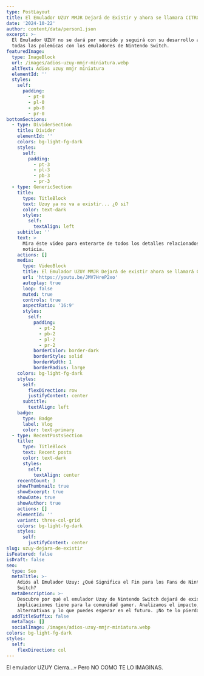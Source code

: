 ```yaml
---
type: PostLayout
title: El Emulador UZUY MMJR Dejará de Existir y ahora se llamara CITRÓN
date: '2024-10-22'
author: content/data/person1.json
excerpt: >-
  El Emulador UZUY no se dará por vencido y seguirá con su desarrollo a pesar de
  todas las polemicas con los emuladores de Nintendo Switch.
featuredImage:
  type: ImageBlock
  url: /images/adios-uzuy-mmjr-miniatura.webp
  altText: Adios uzuy mmjr miniatura
  elementId: ''
  styles:
    self:
      padding:
        - pt-0
        - pl-0
        - pb-0
        - pr-0
bottomSections:
  - type: DividerSection
    title: Divider
    elementId: ''
    colors: bg-light-fg-dark
    styles:
      self:
        padding:
          - pt-3
          - pl-3
          - pb-3
          - pr-3
  - type: GenericSection
    title:
      type: TitleBlock
      text: Uzuy ya no va a existir... ¿O si?
      color: text-dark
      styles:
        self:
          textAlign: left
    subtitle: ''
    text: >
      Mira éste video para enterarte de todos los detalles relacionados a ésta
      noticia.
    actions: []
    media:
      type: VideoBlock
      title: El Emulador UZUY MMJR Dejará de existir ahora se llamará CITRON
      url: 'https://youtu.be/JMV7HreP2xo'
      autoplay: true
      loop: false
      muted: true
      controls: true
      aspectRatio: '16:9'
      styles:
        self:
          padding:
            - pt-2
            - pb-2
            - pl-2
            - pr-2
          borderColor: border-dark
          borderStyle: solid
          borderWidth: 1
          borderRadius: large
    colors: bg-light-fg-dark
    styles:
      self:
        flexDirection: row
        justifyContent: center
      subtitle:
        textAlign: left
    badge:
      type: Badge
      label: Vlog
      color: text-primary
  - type: RecentPostsSection
    title:
      type: TitleBlock
      text: Recent posts
      color: text-dark
      styles:
        self:
          textAlign: center
    recentCount: 3
    showThumbnail: true
    showExcerpt: true
    showDate: true
    showAuthor: true
    actions: []
    elementId: ''
    variant: three-col-grid
    colors: bg-light-fg-dark
    styles:
      self:
        justifyContent: center
slug: uzuy-dejara-de-existir
isFeatured: false
isDraft: false
seo:
  type: Seo
  metaTitle: >-
    Adiós al Emulador Uzuy: ¿Qué Significa el Fin para los Fans de Nintendo
    Switch?
  metaDescription: >-
    Descubre por qué el emulador Uzuy de Nintendo Switch dejará de existir y qué
    implicaciones tiene para la comunidad gamer. Analizamos el impacto,
    alternativas y lo que puedes esperar en el futuro. ¡No te lo pierdas!
  addTitleSuffix: false
  metaTags: []
  socialImage: /images/adios-uzuy-mmjr-miniatura.webp
colors: bg-light-fg-dark
styles:
  self:
    flexDirection: col
---
```

El emulador UZUY Cierra...💀 Pero NO COMO TE LO IMAGINAS.
